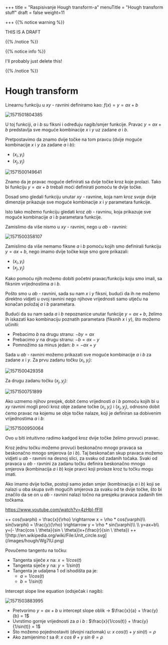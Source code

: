 +++
title = "Raspisivanje Hough transform-a"
menuTitle = "Hough transform stuff"
draft = false
weight=11

+++
{{% notice warning %}}

THIS IS A DRAFT

{{% /notice %}}

{{% notice info %}}

I'll probably just delete this!

{{% /notice %}}

# Hough transform

Linearnu funkciju u $xy$ - ravnini definiramo kao: $f(x) = y = ax + b$

![1571501804385](/images/hough/1571501804385.png)

U toj funkciji, $a$ i $b$ su fiksni i određuju nagib/smjer funkcije. 
Pravac $y = ax+b$ predstavlja sve moguće kombinacije $x$ i $y$ uz zadane $a$ i $b$.

Pretpostavimo da znamo dvije točke na tom pravcu (dvije moguće kombinacije $x$ i $y$ za zadane $a$ i $b$):

- $(x_i, y_i)$
- $(x_j, y_j)$

![1571500149641](/images/hough/1571500149641.png)

Znamo da je pravac moguće definirati sa dvije točke kroz koje prolazi. 
Tako bi funkciju $y = ax + b$ trebali moći definirati pomoću te dvije točke.

Dosad smo gledali funkciju unutar $xy$ - ravnine, koja nam kroz svoje dvije dimenzije prikazuje sve moguće kombinacije $x$ i $y$ parametara funkcije.

Isto tako možemo funkciju gledati kroz $ab$ - ravninu, koja prikazuje sve moguće kombinacije $a$ i $b$ parametara funkcije.

Zamislimo da više nismo u $xy$ - ravnini, nego u $ab$ - ravnini:

![1571500358107](/images/hough/1571500358107.png)

Zamislimo da više nemamo fiksne $a$ i $b$ pomoću kojih smo definirali funkciju $y = ax + b$, nego imamo dvije točke koje smo gore prikazali:

- $(x_i, y_i)$
- $(x_j, y_j)$

Kako pomoću njih možemo dobiti početni pravac/funkciju koju smo imali, sa fiksnim vrijednostima $a$ i $b$.

Pošto smo u $ab$ - ravnini, sada su nam $x$ i $y$ fiksni, budući da ih ne možemo direktno vidjeti u ovoj ravnini nego njihove vrijednosti samo utječu na konačan položaj $a$ i $b$ parametara. 

Budući da su nam sada $a$ i $b$ nepoznanice unutar funkcije $y=ax + b$, želimo ih iskazati kao kombinaciju poznatih parametara (fiksnih $x$ i $y$), što možemo učiniti:

- Prebacimo $b$ na drugu stranu: $-by = ax$
- Prebacimo $y$ na drugu stranu: $-b = ax - y$
- Pomnožimo sa minus jedan: $b = -ax + y$

Sada u $ab$ - ravnini možemo prikazati sve moguće kombinacije $a$ i $b$ za zadane $x$ i $y$.
Za prvu zadanu točku $(x_i, y_i)$:

![1571500429358](/images/hough/1571500429358.png)

Za drugu zadanu točku $(x_j, y_j)$:

![1571500751899](/images/hough/1571500751899.png)

Ako uzmemo njihov presjek, dobit ćemo vrijednosti $a$ i $b$ pomoću kojih bi u $xy$ ravnini mogli proći kroz obje zadane točke $(x_i, y_i)$ i $(x_j, y_j)$, odnosno dobit ćemo pravac na kojemu se obje točke nalaze, koji je definiran sa dobivenim vrijednostima $a$ i $b$:

![1571500950064](/images/hough/1571500950064.png)

Ovo u biti intuitivno radimo kadgod kroz dvije točke želimo provući pravac. 

Kroz jednu točku možemo provući beskonačno mnogo pravaca sa beskonačno mnogo smjerova ($a$ i $b$). Taj beskonačan skup pravaca možemo vidjeti u $ab$ - ravnini na desnoj slici, za svaku od zadanih točaka. Svaki od pravaca u $ab$ - ravnini za zadanu točku definira beskonačno mnogo smjerova (kombinacija $a$ i $b$) koje pravci koji prolaze kroz tu točku mogu imati.

Ako imamo dvije točke, postoji samo jedan smjer (kombinacija $a$ i $b$) koji se nalazi u oba skupa svih mogućih smjerova za svaku od te dvije točke, što bi značilo da se on u $ab$ - ravnini nalazi točno na presjeku pravaca zadanih tim točkama.

 https://www.youtube.com/watch?v=4zHbI-fFIlI 




<div>
++
cos(\varphi) = \frac{x}{\rho} \rightarrow x = \rho * cos(\varphi)\\
sin(\varphi) = \frac{y}{\rho} \rightarrow y = \rho * sin(\varphi)\\
\\
y=ax+b\\
y=(- \frac{cos \ \theta}{sin \ \theta})x+(\frac{r}{sin \ \theta})
++
</div>
 ![http://en.wikipedia.org/wiki/File:Unit_circle.svg](/images/hough/Wg7IU.png) 

Povučemo tangentu na točku:

- Tangenta siječe $x$ na: $x=1/cos(t)$ 
- Tangenta siječe $y$ na: $y = 1/sin(t)$ 
- Tangenta je udaljena 1 od ishodišta pa je:
  - $a = 1/cos(t)$
  - $b = 1/sin(t)$

Intercept slope line equation (odsječak i nagib): 

![1571503883995](/images/hough/1571503883995.png) 

- Pretvorimo $y = ax+b$ u intercept slope oblik $\rightarrow$ $\frac{x}{a} + \frac{y}{b} = 1$ 
- Uvrstimo gornje vrijednosti za $a$ i $b$ : $\frac{x}{1/cos(t)} + \frac{y}{1/sin(t)} = 1$
- Što možemo pojednostaviti (dvojni razlomak) u: $x \ cos(t) + y \ sin(t) = \rho$
- Ako zamijenimo $t$ sa $\theta$: $x \ cos \ \theta + y \ sin \ \theta = \rho$

